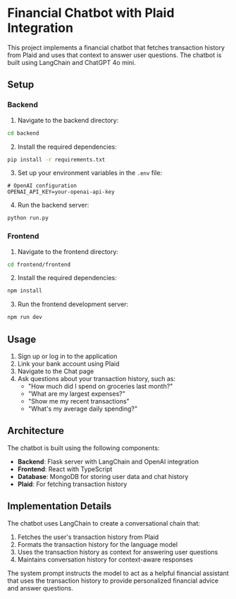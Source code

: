 # Financial Chatbot with Plaid Integration

This project implements a financial chatbot that fetches transaction history from Plaid and uses that context to answer user questions. The chatbot is built using LangChain and ChatGPT 4o mini.

## Setup

### Backend

1. Navigate to the backend directory:
```bash
cd backend
```

2. Install the required dependencies:
```bash
pip install -r requirements.txt
```

3. Set up your environment variables in the `.env` file:
```
# OpenAI configuration
OPENAI_API_KEY=your-openai-api-key
```

4. Run the backend server:
```bash
python run.py
```

### Frontend

1. Navigate to the frontend directory:
```bash
cd frontend/frontend
```

2. Install the required dependencies:
```bash
npm install
```

3. Run the frontend development server:
```bash
npm run dev
```

## Usage

1. Sign up or log in to the application
2. Link your bank account using Plaid
3. Navigate to the Chat page
4. Ask questions about your transaction history, such as:
   - "How much did I spend on groceries last month?"
   - "What are my largest expenses?"
   - "Show me my recent transactions"
   - "What's my average daily spending?"

## Architecture

The chatbot is built using the following components:

- **Backend**: Flask server with LangChain and OpenAI integration
- **Frontend**: React with TypeScript
- **Database**: MongoDB for storing user data and chat history
- **Plaid**: For fetching transaction history

## Implementation Details

The chatbot uses LangChain to create a conversational chain that:

1. Fetches the user's transaction history from Plaid
2. Formats the transaction history for the language model
3. Uses the transaction history as context for answering user questions
4. Maintains conversation history for context-aware responses

The system prompt instructs the model to act as a helpful financial assistant that uses the transaction history to provide personalized financial advice and answer questions.

